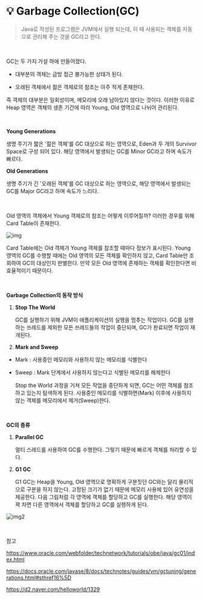 # 💡 **Garbage Collection(GC)**

> Java로 작성된 프로그램은 JVM에서 실행 되는데, 이 때 사용되는 객체를 자동으로 관리해 주는 것을 GC라고 한다. 

<br>

GC는 두 가지 가설 하에 만들어졌다.

- 대부분의 객체는 금방 접근 불가능한 상태가 된다.

- 오래된 객체에서 젊은 객체로의 참조는 아주 적게 존재한다.

즉 객체의 대부분은 일회성이며, 메모리에 오래 남아있지 않다는 것이다. 이러한 이유로 Heap 영역은 객체의 생존 기간에 따라 Young, Old 영역으로 나뉘어 관리된다.

<br>

**Young Generations**

생명 주기가 짧은 '젊은 객체'를 GC 대상으로 하는 영역으로, Eden과 두 개의 Survivor Space로 구성 되어 있다. 해당 영역에서 발생되는 GC를 Minor GC라고 하며 속도가 빠르다.

**Old Generations**

생명 주기가 긴 '오래된 객체'를 GC 대상으로 하는 영역으로, 해당 영역에서 발생되는 GC를 Major GC라고 하며 속도가 느리다.

<br>

Old 영역의 객체에서 Young 객체로의 참조는 어떻게 이루어질까? 이러한 경우를 위해 Card Table이 존재한다.

![img](https://d2.naver.com/content/images/2015/06/helloworld-1329-2.png)

Card Table에는 Old 객체가 Young 객체를 참조할 때마다 정보가 표시된다. Young 영역의 GC를 수행할 때에는 Old 영역의 모든 객체를 확인하지 않고, Card Table만 조회하여 GC의 대상인지 판별한다. 만약 모든 Old 영역에 존재하는 객체를 확인한다면 비효율적이기 때문이다.

<br>

**Garbage Collection의 동작 방식**

1. **Stop The World**

   GC를 실행하기 위해 JVM이 애플리케이션의 실행을 멈추는 작업이다. GC를 실행하는 쓰레드를 제외한 모든 쓰레드들의 작업이 중단되며, GC가 완료되면 작업이 재개된다.


2. **Mark and Sweep**

- Mark : 사용중인 메모리와 사용하지 않는 메모리를 식별한다

- Sweep : Mark 단계에서 사용하지 않는다고 식별된 메모리를 해제한다

  Stop the World 과정을 거쳐 모든 작업을 중단하게 되면, GC는 어떤 객체를 참조하고 있는지 탐색하게 된다. 사용중인 메모리를 식별하면(Mark) 이후에 사용하지 않는 객체를 메모리에서 제거(Sweep)한다.

<br>

**GC의 종류**

1. **Parallel GC**

   멀티 스레드를 사용하여 GC를 수행한다. 그렇기 때문에 빠르게 객체를 처리할 수 있다.

2. **G1 GC**

   G1 GC는 Heap을 Young, Old 영역으로 명확하게 구분짓던 GC와는 달리 물리적으로 구분을 하지 않는다. 고정된 크기가 없기 때문에 메모리 사용에 있어 유연성을 제공한다. 다음 그림처럼 각 영역에 객체를 할당하고 GC를 실행한다. 해당 영역이 꽉 차면 다른 영역에서 객체를 할당하고 GC를 실행하게 된다.


![img2](https://www.oracle.com/webfolder/technetwork/tutorials/obe/java/G1GettingStarted/images/slide9.png)


<br>

참고

https://www.oracle.com/webfolder/technetwork/tutorials/obe/java/gc01/index.html

https://docs.oracle.com/javase/8/docs/technotes/guides/vm/gctuning/generations.html#sthref16%5D

https://d2.naver.com/helloworld/1329
